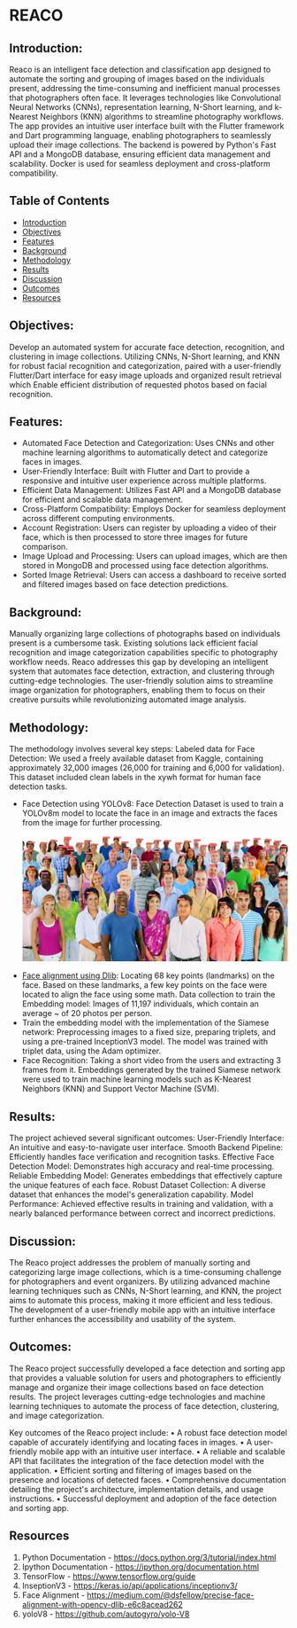 # REACO


## Introduction:
Reaco is an intelligent face detection and classification app designed to automate the sorting and grouping of images based on the individuals present, addressing the time-consuming and inefficient manual processes that photographers often face. It leverages technologies like Convolutional Neural Networks (CNNs), representation learning, N-Short learning, and k-Nearest Neighbors (KNN) algorithms to streamline photography workflows. The app provides an intuitive user interface built with the Flutter framework and Dart programming language, enabling photographers to seamlessly upload their image collections. The backend is powered by Python's Fast API and a MongoDB database, ensuring efficient data management and scalability. Docker is used for seamless deployment and cross-platform compatibility.

## Table of Contents
- [Introduction](#introduction)
- [Objectives](#objectives)
- [Features](#features)
- [Background](#background)
- [Methodology](#methodology)
- [Results](#results)
- [Discussion](#Discussion)
- [Outcomes](#outcomes)
- [Resources](#resources)

## Objectives:
Develop an automated system for accurate face detection, recognition, and clustering in image collections. Utilizing CNNs, N-Short learning, and KNN for robust facial recognition and categorization, paired with a user-friendly Flutter/Dart interface for easy image uploads and organized result retrieval which Enable efficient distribution of requested photos based on facial recognition.

## Features:
- Automated Face Detection and Categorization: Uses CNNs and other machine learning algorithms to automatically detect and categorize faces in images.
- User-Friendly Interface: Built with Flutter and Dart to provide a responsive and intuitive user experience across multiple platforms.
- Efficient Data Management: Utilizes Fast API and a MongoDB database for efficient and scalable data management.
- Cross-Platform Compatibility: Employs Docker for seamless deployment across different computing environments.
- Account Registration: Users can register by uploading a video of their face, which is then processed to store three images for future comparison.
- Image Upload and Processing: Users can upload images, which are then stored in MongoDB and processed using face detection algorithms.
- Sorted Image Retrieval: Users can access a dashboard to receive sorted and filtered images based on face detection predictions.

## Background:
Manually organizing large collections of photographs based on individuals present is a cumbersome task. Existing solutions lack efficient facial recognition and image categorization capabilities specific to photography workflow needs. Reaco addresses this gap by developing an intelligent system that automates face detection, extraction, and clustering through cutting-edge technologies. The user-friendly solution aims to streamline image organization for photographers, enabling them to focus on their creative pursuits while revolutionizing automated image analysis.

## Methodology:
The methodology involves several key steps:
Labeled data for Face Detection: We used a freely available dataset from Kaggle, containing approximately 32,000 images (26,000 for training and 6,000 for validation). This dataset included clean labels in the xywh format for human face detection tasks.
- Face Detection using YOLOv8: Face Detection Dataset is used to train a YOLOv8m model to locate the face in an image and extracts the faces from the image for further processing.<p align='center'>  <img src="https://github.com/C-s-on/REACO/blob/main/gfx/yolo_predict.png" width="600"/> </p>
- [Face alignment using Dlib](https://medium.com/@dsfellow/precise-face-alignment-with-opencv-dlib-e6c8acead262): Locating 68 key points (landmarks) on the face. Based on these landmarks, a few key points on the face were located to align the face using some math.
Data collection to train the Embedding model: Images of 11,197 individuals, which contain an average ~ of 20 photos per person.
- Train the embedding model with the implementation of the Siamese network: Preprocessing images to a fixed size, preparing triplets, and using a pre-trained InceptionV3 model. The model was trained with triplet data, using the Adam optimizer.
- Face Recognition: Taking a short video from the users and extracting 3 frames from it. Embeddings generated by the trained Siamese network were used to train machine learning models such as K-Nearest Neighbors (KNN) and Support Vector Machine (SVM).



## Results:
The project achieved several significant outcomes:
User-Friendly Interface: An intuitive and easy-to-navigate user interface.
Smooth Backend Pipeline: Efficiently handles face verification and recognition tasks.
Effective Face Detection Model: Demonstrates high accuracy and real-time processing.
Reliable Embedding Model: Generates embeddings that effectively capture the unique features of each face.
Robust Dataset Collection: A diverse dataset that enhances the model's generalization capability.
Model Performance: Achieved effective results in training and validation, with a nearly balanced performance between correct and incorrect predictions.

## Discussion:
The Reaco project addresses the problem of manually sorting and categorizing large image collections, which is a time-consuming challenge for photographers and event organizers. By utilizing advanced machine learning techniques such as CNNs, N-Short learning, and KNN, the project aims to automate this process, making it more efficient and less tedious. The development of a user-friendly mobile app with an intuitive interface further enhances the accessibility and usability of the system.

## Outcomes:
The Reaco project successfully developed a face detection and sorting app that provides a valuable solution for users and photographers to efficiently manage and organize their image collections based on face detection results. The project leverages cutting-edge technologies and machine learning techniques to automate the process of face detection, clustering, and image categorization.

Key outcomes of the Reaco project include:
• A robust face detection model capable of accurately identifying and locating faces in images.
• A user-friendly mobile app with an intuitive user interface.
• A reliable and scalable API that facilitates the integration of the face detection model with the application.
• Efficient sorting and filtering of images based on the presence and locations of detected faces.
• Comprehensive documentation detailing the project's architecture, implementation details, and usage instructions.
• Successful deployment and adoption of the face detection and sorting app.

## Resources
1. Python Documentation - https://docs.python.org/3/tutorial/index.html
2. Ipython Documentation - https://ipython.org/documentation.html
3. TensorFlow - https://www.tensorflow.org/guide
4. InseptionV3 - https://keras.io/api/applications/inceptionv3/
5. Face Alignment - https://medium.com/@dsfellow/precise-face-alignment-with-opencv-dlib-e6c8acead262
6. yoloV8 - https://github.com/autogyro/yolo-V8
